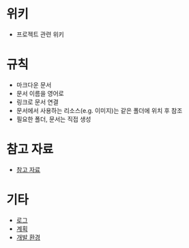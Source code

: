 # 위키
- 프로젝트 관련 위키



# 규칙
- 마크다운 문서
- 문서 이름을 영어로
- 링크로 문서 연결
- 문서에서 사용하는 리소스(e.g. 이미지)는 같은 폴더에 위치 후 참조
- 필요한 폴더, 문서는 직접 생성



# 참고 자료
- [참고 자료](references.md)


# 기타
- [로그](log.md)
- [계획](plan.md)
- [개발 환경](dev-environment.md)